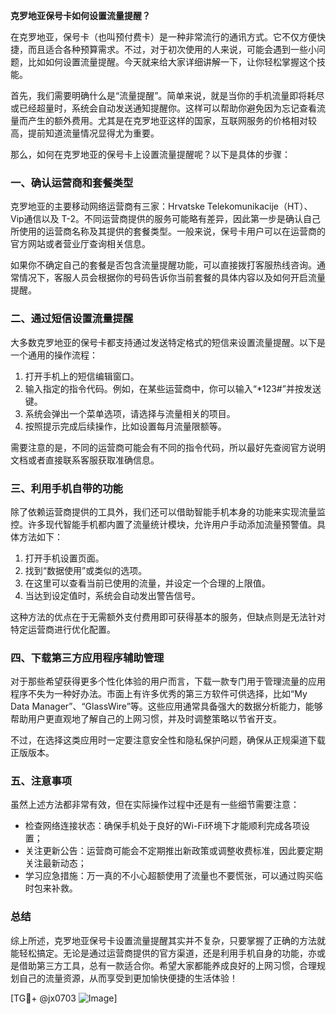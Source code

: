 **克罗地亚保号卡如何设置流量提醒？**

在克罗地亚，保号卡（也叫预付费卡）是一种非常流行的通讯方式。它不仅方便快捷，而且适合各种预算需求。不过，对于初次使用的人来说，可能会遇到一些小问题，比如如何设置流量提醒。今天就来给大家详细讲解一下，让你轻松掌握这个技能。

首先，我们需要明确什么是“流量提醒”。简单来说，就是当你的手机流量即将耗尽或已经超量时，系统会自动发送通知提醒你。这样可以帮助你避免因为忘记查看流量而产生的额外费用。尤其是在克罗地亚这样的国家，互联网服务的价格相对较高，提前知道流量情况显得尤为重要。

那么，如何在克罗地亚的保号卡上设置流量提醒呢？以下是具体的步骤：

### 一、确认运营商和套餐类型

克罗地亚的主要移动网络运营商有三家：Hrvatske Telekomunikacije（HT）、Vip通信以及 T-2。不同运营商提供的服务可能略有差异，因此第一步是确认自己所使用的运营商名称及其提供的套餐类型。一般来说，保号卡用户可以在运营商的官方网站或者营业厅查询相关信息。

如果你不确定自己的套餐是否包含流量提醒功能，可以直接拨打客服热线咨询。通常情况下，客服人员会根据你的号码告诉你当前套餐的具体内容以及如何开启流量提醒。

### 二、通过短信设置流量提醒

大多数克罗地亚的保号卡都支持通过发送特定格式的短信来设置流量提醒。以下是一个通用的操作流程：

1. 打开手机上的短信编辑窗口。
2. 输入指定的指令代码。例如，在某些运营商中，你可以输入“*123#”并按发送键。
3. 系统会弹出一个菜单选项，请选择与流量相关的项目。
4. 按照提示完成后续操作，比如设置每月流量限额等。

需要注意的是，不同的运营商可能会有不同的指令代码，所以最好先查阅官方说明文档或者直接联系客服获取准确信息。

### 三、利用手机自带的功能

除了依赖运营商提供的工具外，我们还可以借助智能手机本身的功能来实现流量监控。许多现代智能手机都内置了流量统计模块，允许用户手动添加流量预警值。具体方法如下：

1. 打开手机设置页面。
2. 找到“数据使用”或类似的选项。
3. 在这里可以查看当前已使用的流量，并设定一个合理的上限值。
4. 当达到设定值时，系统会自动发出警告信号。

这种方法的优点在于无需额外支付费用即可获得基本的服务，但缺点则是无法针对特定运营商进行优化配置。

### 四、下载第三方应用程序辅助管理

对于那些希望获得更多个性化体验的用户而言，下载一款专门用于管理流量的应用程序不失为一种好办法。市面上有许多优秀的第三方软件可供选择，比如“My Data Manager”、“GlassWire”等。这些应用通常具备强大的数据分析能力，能够帮助用户更直观地了解自己的上网习惯，并及时调整策略以节省开支。

不过，在选择这类应用时一定要注意安全性和隐私保护问题，确保从正规渠道下载正版版本。

### 五、注意事项

虽然上述方法都非常有效，但在实际操作过程中还是有一些细节需要注意：

- 检查网络连接状态：确保手机处于良好的Wi-Fi环境下才能顺利完成各项设置；
- 关注更新公告：运营商可能会不定期推出新政策或调整收费标准，因此要定期关注最新动态；
- 学习应急措施：万一真的不小心超额使用了流量也不要慌张，可以通过购买临时包来补救。

### 总结

综上所述，克罗地亚保号卡设置流量提醒其实并不复杂，只要掌握了正确的方法就能轻松搞定。无论是通过运营商提供的官方渠道，还是利用手机自身的功能，亦或是借助第三方工具，总有一款适合你。希望大家都能养成良好的上网习惯，合理规划自己的流量资源，从而享受到更加愉快便捷的生活体验！

[TG💪+ @jx0703 ![Image](https://github.com/user-attachments/assets/dbca1d08-cadb-493c-b0ec-ad6f7a83f270)]